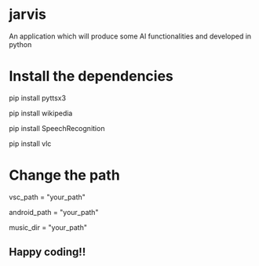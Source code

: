 # jarvis
An application which will produce some AI functionalities and developed in python

# Install the dependencies 
pip install pyttsx3

pip install wikipedia

pip install SpeechRecognition

pip install vlc

# Change the path 
vsc_path = "your_path"

android_path = "your_path"

music_dir = "your_path"

## Happy coding!!
